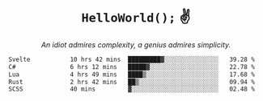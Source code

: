  <h1 align="center"><code>HelloWorld();</code> ✌️</h1>
<p align="center"><i>An idiot admires complexity, a genius admires simplicity.</i></p>

<!--START_SECTION:waka-->

```txt
Svelte           10 hrs 42 mins  █████████▓░░░░░░░░░░░░░░░   39.28 %
C#               6 hrs 12 mins   █████▓░░░░░░░░░░░░░░░░░░░   22.78 %
Lua              4 hrs 49 mins   ████▒░░░░░░░░░░░░░░░░░░░░   17.68 %
Rust             2 hrs 42 mins   ██▒░░░░░░░░░░░░░░░░░░░░░░   09.94 %
SCSS             40 mins         ▓░░░░░░░░░░░░░░░░░░░░░░░░   02.48 %
```

<!--END_SECTION:waka-->
